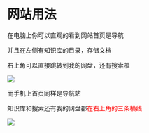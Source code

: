 # 网站用法



在电脑上你可以直观的看到网站首页是导航

并且在左侧有知识库的目录，存储文档

右上角可以直接跳转到我的网盘，还有搜索框

![](https://bj.bcebos.com/baidu-rmb-video-cover-1/c68c1ba8d1f2da0eeae1a8a932f78374.png)



而手机上首页同样是导航站

知识库和搜索还有我的网盘都<font color='red'>在右上角的三条横线</font>

![](https://bj.bcebos.com/baidu-rmb-video-cover-1/c58fb09c62bb34b9d01d1d04b95f6dde.png)


